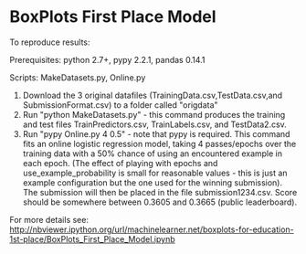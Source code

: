 
BoxPlots First Place Model
==========================

To reproduce results:

Prerequisites: python 2.7+, pypy 2.2.1, pandas 0.14.1

Scripts: MakeDatasets.py, Online.py

1.  Download the 3 original datafiles (TrainingData.csv,TestData.csv,and SubmissionFormat.csv) to a folder called "origdata"
2.  Run "python MakeDatasets.py" - this command produces the training and test files TrainPredictors.csv, TrainLabels.csv, and TestData2.csv.
3.  Run "pypy Online.py 4 0.5" - note that pypy is required. This command fits an online logistic regression model, taking 4 passes/epochs over the training data with a 50% chance of using an encountered example in each epoch. (The effect of playing with epochs and use_example_probability is small for reasonable values - this is just an example configuration but the one used for the winning submission).
The submission will then be placed in the file submission1234.csv. Score should be somewhere between 0.3605 and 0.3665 (public leaderboard).

For more details see:
http://nbviewer.ipython.org/url/machinelearner.net/boxplots-for-education-1st-place/BoxPlots_First_Place_Model.ipynb


